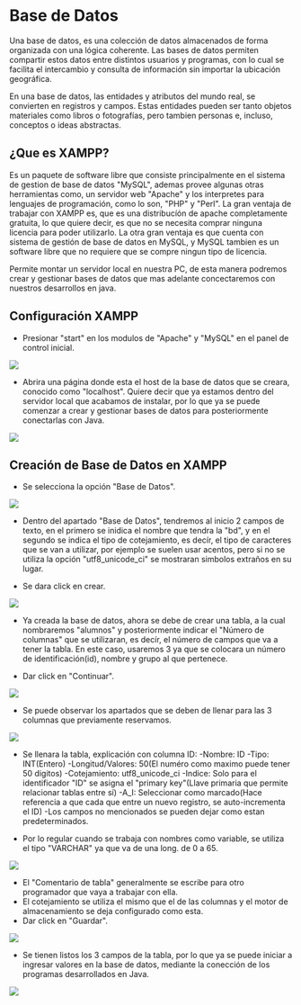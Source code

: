 # Base de Datos

Una base de datos, es una colección de datos almacenados de forma organizada con una lógica coherente.
Las bases de datos permiten compartir estos datos entre distintos usuarios y programas, con lo cual se
facilita el intercambio y consulta de información sin importar la ubicación geográfica.

En una base de datos, las entidades y atributos del mundo real, se convierten en registros y campos.
Estas entidades pueden ser tanto objetos materiales como libros o fotografías, pero tambien personas e,
incluso, conceptos o ideas abstractas.

## ¿Que es XAMPP?

Es un paquete de software libre que consiste principalmente en el sistema de gestion de base de datos
"MySQL", ademas provee algunas otras herramientas como, un servidor web "Apache" y los interpretes para
lenguajes de programación, como lo son, "PHP" y "Perl". La gran ventaja de trabajar con XAMPP es, que es una
distribucíón de apache completamente gratuita, lo que quiere decir, es que no se necesita comprar
ninguna licencia para poder utilizarlo. La otra gran ventaja es que cuenta con sistema de gestión de base
de datos en MySQL, y MySQL tambien es un software libre que no requiere que se compre ningun tipo de
licencia.


Permite montar un servidor local en nuestra PC, de esta manera podremos crear y gestionar bases de datos
que mas adelante concectaremos con nuestros desarrollos en java.


## Configuración XAMPP

- Presionar "start" en los modulos de "Apache" y "MySQL" en el panel de control inicial.

![](img/1PanelDeControl.png)


- Abrira una página donde esta el host de la base de datos que se creara, conocido como "localhost".
  Quiere decir que ya estamos dentro del servidor local que acabamos de instalar, por lo que ya se puede
  comenzar a crear y gestionar bases de datos para posteriormente conectarlas con Java.

![](img/2LocalHost.png)

## Creación de Base de Datos en XAMPP

- Se selecciona la opción "Base de Datos".

![](img/3SeleccionBaseDeDatos.png)

- Dentro del apartado "Base de Datos", tendremos al inicio 2 campos de texto, en el primero se inidica
  el nombre que tendra la "bd", y en el segundo se indica el tipo de cotejamiento, es decír, el tipo de
  caracteres que se van a utilizar, por ejemplo se suelen usar acentos, pero si no se utiliza la opción
  "utf8_unicode_ci" se mostraran simbolos extraños en su lugar.

- Se dara click en crear.

![](img/4CrearBaseDeDatos.png)

- Ya creada la base de datos, ahora se debe de crear una tabla, a la cual nombraremos "alumnos" y posteriormente
  indicar el "Número de columnas" que se utilizaran, es decír, el número de campos que va a tener la tabla.
  En este caso, usaremos 3 ya que se colocara un número de identificación(id), nombre y grupo al que pertenece.

- Dar click en "Continuar".

![](img/5CrearTabla.png)

- Se puede observar los apartados que se deben de llenar para las 3 columnas que previamente reservamos.

![](img/5_1Resultadotabla.png)

- Se llenara la tabla, explicación con columna ID:
  -Nombre: ID
  -Tipo: INT(Entero)
  -Longitud/Valores: 50(El numéro como maximo puede tener 50 digitos)
  -Cotejamiento: utf8_unicode_ci
  -Indice: Solo para el identificador "ID" se asigna el "primary key"(Llave primaria que permite relacionar tablas entre sí)
  -A_I: Seleccionar como marcado(Hace referencia a que cada que entre un nuevo registro, se auto-incrementa el ID)
  -Los campos no mencionados se pueden dejar como estan predeterminados.

- Por lo regular cuando se trabaja con nombres como variable, se utiliza el tipo "VARCHAR" ya que va de una long. de 0 a 65.

![](img/6LlenadoDeTabla.png)

- El "Comentario de tabla" generalmente se escribe para otro programador que vaya a trabajar con ella.
- El cotejamiento se utiliza el mismo que el de las columnas y el motor de almacenamiento se deja configurado como esta.
- Dar click en "Guardar".

![](img/7ComentarioDeTabla.png)


- Se tienen listos los 3 campos de la tabla, por lo que ya se puede iniciar a ingresar valores en la base de datos,
  mediante la conección de los programas desarrollados en Java.

![](img/8BaseDeDatosLista.png)